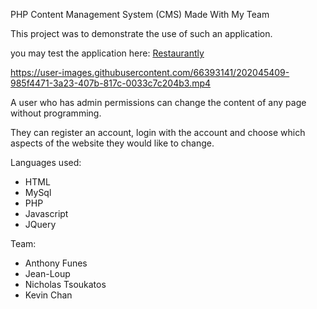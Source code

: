 PHP Content Management System (CMS) Made With My Team

This project was to demonstrate the use of such an application. 

you may test the application here:  [Restaurantly]([https://tinyurl.com/restaurantly](http://restaurantly.infinityfreeapp.com/Restaurantly/index.php))

https://user-images.githubusercontent.com/66393141/202045409-985f4471-3a23-407b-817c-0033c7c204b3.mp4

A user who has admin permissions can change the content of any page without programming.

They can register an account, login with the account and choose which aspects of the website they would like to change.

Languages used:
- HTML
- MySql
- PHP
- Javascript
- JQuery


Team:
- Anthony Funes
- Jean-Loup
- Nicholas Tsoukatos
- Kevin Chan
